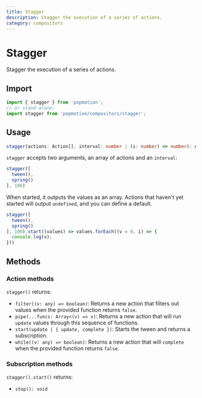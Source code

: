 ```yaml
---
title: Stagger
description: Stagger the execution of a series of actions.
category: compositors
---
```


# Stagger

Stagger the execution of a series of actions.

## Import 

```javascript
import { stagger } from 'popmotion';
// or stand-alone:
import stagger from 'popmotion/compositors/stagger';
```

## Usage

```typescript
stagger(actions: Action[], interval: number | (i: number) => number): Action
```

`stagger` accepts two arguments, an array of actions and an `interval`:

```javascript
stagger([
  tween(),
  spring()
], 100)
```

When started, it outputs the values as an array. Actions that haven't yet started will output `undefined`, and you can define a default.

```javascript
stagger([
  tween(),
  spring()
], 100).start((values) => values.forEach((v = 0, i) => {
  console.log(v);
}))
```

## Methods

### Action methods

`stagger()` returns:

- `filter((v: any) => boolean)`: Returns a new action that filters out values when the provided function returns `false`.
- `pipe(...funcs: Array<(v) => v)`: Returns a new action that will run `update` values through this sequence of functions.
- `start(update | { update, complete })`: Starts the tween and returns a subscription.
- `while((v: any) => boolean)`: Returns a new action that will `complete` when the provided function returns `false`.

### Subscription methods

`stagger().start()` returns:

- `stop(): void`

